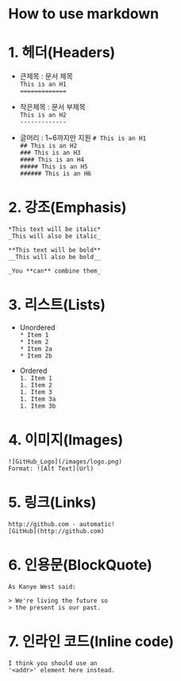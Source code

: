 How to use markdown
====================

# 1. 헤더(Headers)
 * 큰제목 : 문서 제목  
   `This is an H1`  
   `=============`

 * 작은제목 : 문서 부제목  
   `This is an H2`  
   `-------------`
    
 * 글머리 : 1~6까지만 지원
   `# This is an H1`  
   `## This is an H2`  
   `### This is an H3`  
   `#### This is an H4`  
   `##### This is an H5`  
   `###### This is an H6`  
    
    
# 2. 강조(Emphasis)
 `*This text will be italic*`  
 `_This will also be italic_`  
 
 `**This text will be bold**`  
 `__This will also be bold__`  
 
 `_You **can** combine them_`  


# 3. 리스트(Lists)
 * Unordered  
   `* Item 1`  
   `* Item 2`  
   `* Item 2a`  
   `* Item 2b`  
 
 * Ordered  
   `1. Item 1`  
   `1. Item 2`  
   `1. Item 3`  
      `1. Item 3a`  
      `1. Item 3b`  
 
 
# 4. 이미지(Images)
 `![GitHub_Logo](/images/logo.png)`  
 `Format: ![Alt Text](Url)`  


# 5. 링크(Links)
 `http://github.com - automatic!`  
 `[GitHub](http://github.com)`  


# 6. 인용문(BlockQuote)
 `As Kanye West said:`  
 
 `> We're living the future so`  
 `> the present is our past.`  


# 7. 인라인 코드(Inline code)
 `I think you should use an`  
 `'<addr>' element here instead.`  
